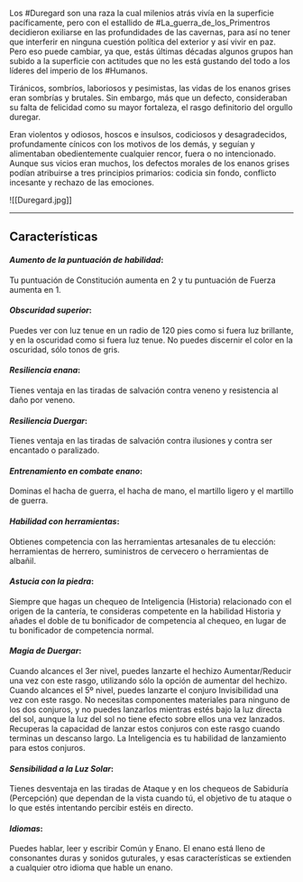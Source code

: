 Los #Duregard son una raza la cual milenios atrás vivía en la superficie pacíficamente, pero con el estallido de #La_guerra_de_los_Primentros decidieron exiliarse en las profundidades de las cavernas, para así no tener que interferir en ninguna cuestión política del exterior y así vivir en paz. Pero eso puede cambiar, ya que, estás últimas décadas algunos grupos han subido a la superficie con actitudes que no les está gustando del todo a los líderes del imperio de los #Humanos.

Tiránicos, sombríos, laboriosos y pesimistas, las vidas de los enanos grises eran sombrías y brutales. Sin embargo, más que un defecto, consideraban su falta de felicidad como su mayor fortaleza, el rasgo definitorio del orgullo duregar.

Eran violentos y odiosos, hoscos e insulsos, codiciosos y desagradecidos, profundamente cínicos con los motivos de los demás, y seguían y alimentaban obedientemente cualquier rencor, fuera o no intencionado. Aunque sus vicios eran muchos, los defectos morales de los enanos grises podían atribuirse a tres principios primarios: codicia sin fondo, conflicto incesante y rechazo de las emociones.

![[Duregard.jpg]]

--------------------------------

## **Características**

#### *Aumento de la puntuación de habilidad*:

Tu puntuación de Constitución aumenta en 2 y tu puntuación de Fuerza aumenta en 1.

#### *Obscuridad superior*:

Puedes ver con luz tenue en un radio de 120 pies como si fuera luz brillante, y en la oscuridad como si fuera luz tenue. No puedes discernir el color en la oscuridad, sólo tonos de gris.

#### *Resiliencia enana*:

Tienes ventaja en las tiradas de salvación contra veneno y resistencia al daño por veneno.

#### *Resiliencia Duergar*:

Tienes ventaja en las tiradas de salvación contra ilusiones y contra ser encantado o paralizado.

#### *Entrenamiento en combate enano*:

Dominas el hacha de guerra, el hacha de mano, el martillo ligero y el martillo de guerra.

#### *Habilidad con herramientas*:
Obtienes competencia con las herramientas artesanales de tu elección: herramientas de herrero, suministros de cervecero o herramientas de albañil.

#### *Astucia con la piedra*:

Siempre que hagas un chequeo de Inteligencia (Historia) relacionado con el origen de la cantería, te consideras competente en la habilidad Historia y añades el doble de tu bonificador de competencia al chequeo, en lugar de tu bonificador de competencia normal.

#### *Magia de Duergar*:

Cuando alcances el 3er nivel, puedes lanzarte el hechizo Aumentar/Reducir una vez con este rasgo, utilizando sólo la opción de aumentar del hechizo. Cuando alcances el 5º nivel, puedes lanzarte el conjuro Invisibilidad una vez con este rasgo. No necesitas componentes materiales para ninguno de los dos conjuros, y no puedes lanzarlos mientras estés bajo la luz directa del sol, aunque la luz del sol no tiene efecto sobre ellos una vez lanzados. Recuperas la capacidad de lanzar estos conjuros con este rasgo cuando terminas un descanso largo. La Inteligencia es tu habilidad de lanzamiento para estos conjuros.

#### *Sensibilidad a la Luz Solar*:

Tienes desventaja en las tiradas de Ataque y en los chequeos de Sabiduría (Percepción) que dependan de la vista cuando tú, el objetivo de tu ataque o lo que estés intentando percibir estéis en directo.

#### *Idiomas*:

Puedes hablar, leer y escribir Común y Enano. El enano está lleno de consonantes duras y sonidos guturales, y esas características se extienden a cualquier otro idioma que hable un enano.